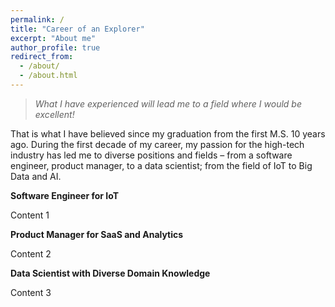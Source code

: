```yaml
---
permalink: /
title: "Career of an Explorer"
excerpt: "About me"
author_profile: true
redirect_from: 
  - /about/
  - /about.html
---
```



> *What I have experienced will lead me to a field where I would be excellent!*

That is what I have believed since my graduation from the first M.S. 10 years ago. During the first decade of my career, my passion for the high-tech industry has led me to diverse positions and fields – from a software engineer, product manager, to a data scientist; from the field of IoT to Big Data and AI. 

**Software Engineer for IoT** 

Content 1

**Product Manager for SaaS and Analytics**

Content 2

**Data Scientist with Diverse Domain Knowledge**

Content 3